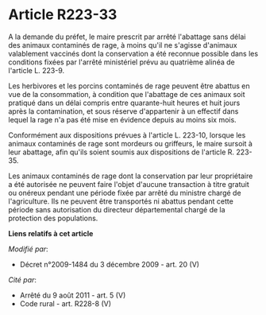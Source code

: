 # Article R223-33

A la demande du préfet, le maire prescrit par arrêté l'abattage sans délai des animaux contaminés de rage, à moins qu'il ne
s'agisse d'animaux valablement vaccinés dont la conservation a été reconnue possible dans les conditions fixées par l'arrêté
ministériel prévu au quatrième alinéa de l'article L. 223-9.

Les herbivores et les porcins contaminés de rage peuvent être abattus en vue de la consommation, à condition que l'abattage
de ces animaux soit pratiqué dans un délai compris entre quarante-huit heures et huit jours après la contamination, et sous
réserve d'appartenir à un effectif dans lequel la rage n'a pas été mise en évidence depuis au moins six mois.

Conformément aux dispositions prévues à l'article L. 223-10, lorsque les animaux contaminés de rage sont mordeurs ou
griffeurs, le maire sursoit à leur abattage, afin qu'ils soient soumis aux dispositions de l'article R. 223-35.

Les animaux contaminés de rage dont la conservation par leur propriétaire a été autorisée ne peuvent faire l'objet d'aucune
transaction à titre gratuit ou onéreux pendant une période fixée par arrêté du ministre chargé de l'agriculture. Ils ne
peuvent être transportés ni abattus pendant cette période sans autorisation du directeur départemental chargé de la
protection des populations.

**Liens relatifs à cet article**

_Modifié par_:

  - Décret n°2009-1484 du 3 décembre 2009 - art. 20 (V)

_Cité par_:

  - Arrêté du 9 août 2011 - art. 5 (V)
  - Code rural - art. R228-8 (V)
